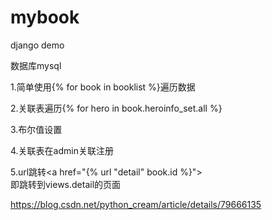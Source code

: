 # mybook
django demo

数据库mysql

1.简单使用{% for book in booklist %}遍历数据

2.关联表遍历{% for hero in book.heroinfo_set.all %}

3.布尔值设置

4.关联表在admin关联注册

5.url跳转<a href="{% url "detail" book.id %}"><br>
即跳转到views.detail的页面

https://blog.csdn.net/python_cream/article/details/79666135
